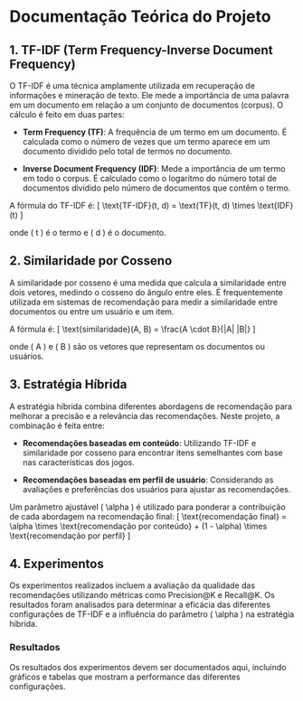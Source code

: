# Documentação Teórica do Projeto

## 1. TF-IDF (Term Frequency-Inverse Document Frequency)

O TF-IDF é uma técnica amplamente utilizada em recuperação de informações e mineração de texto. Ele mede a importância de uma palavra em um documento em relação a um conjunto de documentos (corpus). O cálculo é feito em duas partes:

- **Term Frequency (TF)**: A frequência de um termo em um documento. É calculada como o número de vezes que um termo aparece em um documento dividido pelo total de termos no documento.

- **Inverse Document Frequency (IDF)**: Mede a importância de um termo em todo o corpus. É calculado como o logaritmo do número total de documentos dividido pelo número de documentos que contêm o termo.

A fórmula do TF-IDF é:
\[ \text{TF-IDF}(t, d) = \text{TF}(t, d) \times \text{IDF}(t) \]

onde \( t \) é o termo e \( d \) é o documento.

## 2. Similaridade por Cosseno

A similaridade por cosseno é uma medida que calcula a similaridade entre dois vetores, medindo o cosseno do ângulo entre eles. É frequentemente utilizada em sistemas de recomendação para medir a similaridade entre documentos ou entre um usuário e um item.

A fórmula é:
\[ \text{similaridade}(A, B) = \frac{A \cdot B}{\|A\| \|B\|} \]

onde \( A \) e \( B \) são os vetores que representam os documentos ou usuários.

## 3. Estratégia Híbrida

A estratégia híbrida combina diferentes abordagens de recomendação para melhorar a precisão e a relevância das recomendações. Neste projeto, a combinação é feita entre:

- **Recomendações baseadas em conteúdo**: Utilizando TF-IDF e similaridade por cosseno para encontrar itens semelhantes com base nas características dos jogos.
  
- **Recomendações baseadas em perfil de usuário**: Considerando as avaliações e preferências dos usuários para ajustar as recomendações.

Um parâmetro ajustável \( \alpha \) é utilizado para ponderar a contribuição de cada abordagem na recomendação final:
\[ \text{recomendação final} = \alpha \times \text{recomendação por conteúdo} + (1 - \alpha) \times \text{recomendação por perfil} \]

## 4. Experimentos

Os experimentos realizados incluem a avaliação da qualidade das recomendações utilizando métricas como Precision@K e Recall@K. Os resultados foram analisados para determinar a eficácia das diferentes configurações de TF-IDF e a influência do parâmetro \( \alpha \) na estratégia híbrida.

### Resultados

Os resultados dos experimentos devem ser documentados aqui, incluindo gráficos e tabelas que mostram a performance das diferentes configurações.
